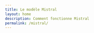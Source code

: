 ```yaml
---
title: Le modèle Mistral
layout: home
description: Comment fonctionne Mistral
permalink: /mistral/
---
```


